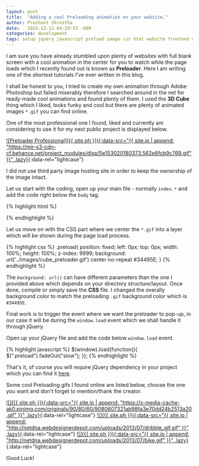 ```yaml
---
layout: post
title:  "Adding a cool Preloading animation on your website."
author: Prashant Shrestha
date:   2015-12-13 04:29:33 -400
categories: development
tags: setup jquery javascript preload image css html website frontend design style
---
```


I am sure you have already stumbled upon plenty of websites with full blank screen with a cool animation in the center for you to watch while the page loads which I recently found out is known as **Preloader**. Here I am writing one of the shortest tutorials I've ever written in this blog.

I shall be honest to you, I tried to create my own animation through Adobe Photoshop but failed miserably therefore I searched around in the net for ready-made cool animations and found plenty of them. I used the **3D Cube** thing which I liked, looks funky and cool but there are plenty of animated images `*.gif` you can find online.
<!--excerpt-->
One of the most professional one I found, liked and currently am considering to use it for my next public project is displayed below.

[![Preloader Professional]({{ site.ph }}){:data-src="{{ site.ip | append: "https://mir-s3-cdn-cf.behance.net/project_modules/disp/5e153020180373.562e6fcb9c769.gif" }}" .lazy}](https://mir-s3-cdn-cf.behance.net/project_modules/disp/5e153020180373.562e6fcb9c769.gif){:data-rel="lightcase"}

I did not use third party image hosting site in order to keep the ownership of the image intact.

Let us start with the coding, open up your main file - normally `index.*` and add the code right below the `body` tag.

{% highlight html %}
<div class="preload"></div>
{% endhighlight %}

Let us move on with the CSS part where we center the `*.gif` into a layer which will be shown during the page load process.

{% highlight css %}
.preload{
    position: fixed;
    left: 0px;
    top: 0px;
    width: 100%;
    height: 100%;
    z-index: 9999;
    background: url('../images/cube_preloader.gif') center no-repeat #34495E;
}
{% endhighlight %}

The `background: url()` can have different parameters than the one I provided above which depends on your directory structure/layout. Once done, compile or simply save the **CSS** file. I changed the overally background color to match the preloading `.gif` background color which is `#34495E`.

Final work is to trigger the event where we want the preloader to pop-up, in our case it will be during the `window.load` event which we shall handle it through jQuery.

Open up your jQuery file and add the code below `window.load` event.

{% highlight javascript %}
$(window).load(function(){
    $(".preload").fadeOut("slow");
});
{% endhighlight %}

That's it, of course you will require jQuery dependency in your project which you can find it [here](https://code.jquery.com/).

Some cool Preloading gifs I found online are listed below, choose the one you want and don't forget to mention/thank the creator.

[![]({{ site.ph }}){:data-src="{{ site.ip | append: "https://s-media-cache-ak0.pinimg.com/originals/90/80/60/9080607321ab98fa3e70dd24b2513a20.gif" }}" .lazy}](https://s-media-cache-ak0.pinimg.com/originals/90/80/60/9080607321ab98fa3e70dd24b2513a20.gif){:data-rel="lightcase"}
[![]({{ site.ph }}){:data-src="{{ site.ip | append: "http://netdna.webdesignerdepot.com/uploads/2013/07/dribble_gif.gif" }}" .lazy}](http://netdna.webdesignerdepot.com/uploads/2013/07/dribble_gif.gif){:data-rel="lightcase"}
[![]({{ site.ph }}){:data-src="{{ site.ip | append: "http://netdna.webdesignerdepot.com/uploads/2013/07/bike.gif" }}" .lazy}](http://netdna.webdesignerdepot.com/uploads/2013/07/bike.gif){:data-rel="lightcase"}

Good Luck!